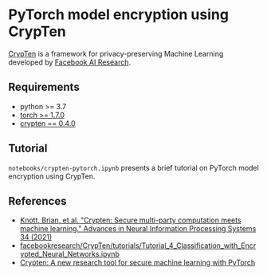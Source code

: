 # PyTorch model encryption using CrypTen

[CrypTen](https://github.com/facebookresearch/CrypTen) is a framework for privacy-preserving Machine Learning developed by [Facebook AI Research](https://ai.facebook.com/).

## Requirements

* python >= 3.7
* [torch >= 1.7.0](https://pytorch.org/get-started/locally/)
* [crypten == 0.4.0](https://pypi.org/project/crypten/)

## Tutorial

`notebooks/crypten-pytorch.ipynb` presents a brief tutorial on PyTorch model encryption using CrypTen.

## References

* [Knott, Brian, et al. "Crypten: Secure multi-party computation meets machine learning." Advances in Neural Information Processing Systems 34 (2021)](https://proceedings.neurips.cc/paper/2021/file/2754518221cfbc8d25c13a06a4cb8421-Paper.pdf)
* [facebookresearch/CrypTen/tutorials/Tutorial_4_Classification_with_Encrypted_Neural_Networks.ipynb](https://github.com/facebookresearch/CrypTen/blob/main/tutorials/Tutorial_4_Classification_with_Encrypted_Neural_Networks.ipynb)
* [Crypten: A new research tool for secure machine learning with PyTorch](https://ai.facebook.com/blog/crypten-a-new-research-tool-for-secure-machine-learning-with-pytorch/)
